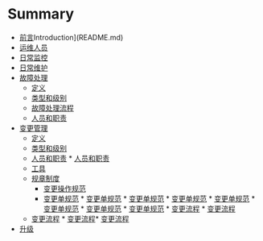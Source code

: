 # Summary

* [前言](README.md)Introduction](README.md)
* [运维人员](运维人员.md)
* [日常监控](日常监控.md)
* [日常维护](日常维护.md)
* [故障处理](故障处理.md)
  * [定义](定义.md)
  * [类型和级别](类型和级别.md)
  * [故障处理流程](故障处理流程.md)
  * [人员和职责](人员和职责.md)
* [变更管理](change/变更管理.md)
    * [定义](change/定义.md)
    * [类型和级别](change/类型和级别.md)
    * [人员和职责](change/人员和职责.md)  * [人员和职责](change/人员和职责.md)
    * [工具](change/工具.md)
    * [规章制度](change/规章制度.md)
        * [变更操作规范](change/变更操作规范.md)
        * [变更单规范](change/变更单规范.md)     * [变更单规范](change/变更单规范.md)    * [变更单规范](change/变更单规范.md)      * [变更单规范](change/变更单规范.md)   * [变更单规范](change/变更单规范.md)    * [变更单规范](change/变更单规范.md) * [变更单规范](change/变更单规范.md)    * [变更单规范](change/变更单规范.m流程.md)  * [变更流程](change/变更流程.md)  * [变更流程](change/变更流程.md)
    * [变更流程](change/变更流程.md)   * [变更流程](change/变更流程.md)* [变更流程](change/变更流程.md)
* [升级]()

